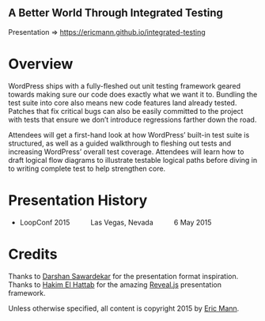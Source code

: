 A Better World Through Integrated Testing
-----------------------------------------

Presentation => https://ericmann.github.io/integrated-testing

Overview
========

WordPress ships with a fully-fleshed out unit testing framework geared towards making sure our code does exactly what we want it to. Bundling the test suite into core also means new code features land already tested. Patches that fix critical bugs can also be easily committed to the project with tests that ensure we don’t introduce regressions farther down the road.

Attendees will get a first-hand look at how WordPress’ built-in test suite is structured, as well as a guided walkthrough to fleshing out tests and increasing WordPress’ overall test coverage. Attendees will learn how to draft logical flow diagrams to illustrate testable logical paths before diving in to writing complete test to help strengthen core.

Presentation History
====================

 * LoopConf 2015   Las Vegas, Nevada   6 May 2015

Credits
=======

Thanks to [Darshan Sawardekar](https://github.com/dsawardekar) for the presentation format inspiration.
Thanks to [Hakim El Hattab](https://github.com/hakimel) for the amazing [Reveal.js](http://lab.hakim.se/reveal-js/#/) presentation framework.

Unless otherwise specified, all content is copyright 2015 by [Eric Mann](https://eamann.com).